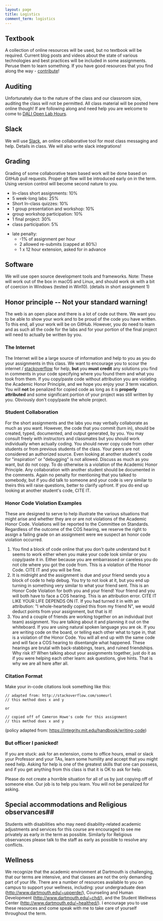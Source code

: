 ```yaml
---
layout: page
title: Logistics
comment_term: logistics
---
```



## Textbook ##

A collection of online resources will be used, but no textbook will be required.  Current blog posts and videos about the state of various technologies and best practices will be included in some assignments.  Peruse them to learn something. If you have good resources that you find along the way - [contribute](https://github.com/dartmouth-cs52/dartmouth-cs52.github.io/issues)!

## Auditing ##

Unfortunately due to the nature of the class and our classroom size, auditing the class will not be permitted. All class material will be posted here online though! If are following along and need help you are welcome to come to [DALI Open Lab Hours](http://dali.dartmouth.edu/dali-open-lab-nights/).

## Slack ##

We will use [Slack](https://cs52-dartmouth.slack.com), an online collaborative tool for most class messaging and help. Details in class. We will also write slack integrations!

## Grading ##

Grading of some collaborative team based work will be done based on GitHub pull requests.  Proper git flow will be introduced early on in the term. Using version control will become second nature to you.

  - In-class short assignments: 10%
  - 5 week-long labs:  25%
  - Short In-class quizzes:  10%
  - 1 group presentation and workshop: 10%
  - group workshop participation:  10%
  - 1 final project:  30%
  - class participation:  5%

  * late penalty:
    * -1% of assignment per hour
    * 2 allowed re-submits (capped at 80%)
    * 1 x 12 hour extension, asked for in advance


## Software ##

We will use open source development tools and frameworks.  Note: These will work out of the box in macOS and Linux, and should work ok with a bit of coercion in Windows (tested in Win10).  (details in short assignment 1)

## Honor principle -- Not your standard warning! ##

The web is an open place and there is a lot of code out there.  We want you to be able to show your work and to be proud of the code you have written.  To this end, all your work will be on GitHub.  However, you do need to learn and as such all the code for the labs and for your portion of the final project will need to actually be written by you.

### The Internet

The Internet will be a large source of information and help to you as you do your assignments in this class.  We want to encourage you to scour the internet / [stackoverflow](http://stackoverflow.com) for help, **but** you **must credit** any solutions you find in comments in your code specifying where you found them and what you took from them.  If you copy/paste code without attribution you are violating the Academic Honor Principle, and we hope you enjoy your 3 term vacation.  You will **not** be penalized for copied code as long as it is **properly attributed** and some significant portion of your project was still written by you. Obviously don't copy/paste the whole project.

### Student Collaboration

For the short assignments and the labs you may verbally collaborate as much as you want. However, the code that you commit (turn in), should be created, typed, documented, and output generated, by you. You may consult freely with instructors and classmates but you should work individually when actually coding. You should never copy code from other students or from previous students of the class. Your peers are not considered an authorized source. Even looking at another student's code for "inspiration" or "debugging" is not allowed.  Discuss as much as you want, but do not copy. To do otherwise is a violation of the Academic Honor Principle. Any collaboration with another student should be documented in the comments.  Again no penalty for mentioning that you talked to somebody, but if you did talk to someone and your code is very similar to theirs this will raise questions, better to clarify upfront. If you do end up looking at another student's code, CITE IT.

### Honor Code Violation Examples

These are designed to serve to help illustrate the various situations that might arise and whether they are or are not violations of the Academic Honor Code.  Violations will be reported to the Committee on Standards. Regardless of the outcome of the COS hearing, we reserve the right to assign a failing grade on an assignment were we suspect an honor code violation occurred.

1. You find a block of code online that you don't quite understand but it seems to work either when you make your code look similar or you copy/paste it in. Either because you are embarrassed or careless you do not cite where you got the code from.  This is a violation of the Honor Code.  CITE IT and you will be fine.
1. It is midnight and the assignment is due and your friend sends you a block of code to help debug.  You try to not look at it, but you end up turning in something very similar to what your friend sent. This is an Honor Code Violation for both you and your friend! Your friend and you will both have to face a COS hearing.  This is an attribution error. CITE IT LIKE YOUR LIFE DEPENDS ON IT.  If you had turned it in with an attribution: "I whole-heartedly copied this from my friend N",  we would deduct points from your assignment, but that is it!
1. You and a couple of friends are working together on an individual (not team) assignment. You are talking about it and planning it out on the whiteboard.  If you are using natural spoken language you are ok.  If you are writing code on the board, or telling each other what to type in, that is a violation of the Honor Code.  You will all end up with the same code and will face a COS hearing to disentangle what happened.  These hearings are brutal with back-stabbings, tears, and ruined friendships. Why risk it?  When talking about your assignments together, just do it as if you were helping each other learn: ask questions, give hints. That is why we are all here after all.


### Citation Format

Make your in-code citations look something like this:

```
// adapted from: http://stackoverflow.com/someurl
// this method does x and y

or

// copied off of Cameron Howe's code for this assignment
// this method does x and y
```

(policy adapted from: https://integrity.mit.edu/handbook/writing-code)


### But officer I panicked!

If you are stuck: ask for an extension, come to office hours, email or slack your Professor and your TAs, learn some humility and accept that you might need help. Asking for help is one of the greatest skills that one can possess, and if you get anything from this class is that it is OK to ask for help.  

Please do not create a horrible situation for all of us by just copying off of someone else.  Our job is to help you learn.  You will not be penalized for asking.

## Special accommodations and Religious observances##

Students with disabilities who may need disability-related academic adjustments and services for this course are encouraged to see me privately as early in the term as possible.  Similarly for Religious observances please talk to the staff as early as possible to resolve any conflicts.

## Wellness

We recognize that the academic environment at Dartmouth is challenging, that our terms are intensive, and that classes are not the only demanding part of your life. There are a number of resources available to you on campus to support your wellness, including: your undergraduate dean (http://www.dartmouth.edu/~upperde/), Counseling and Human Development (http://www.dartmouth.edu/~chd/), and the Student Wellness Center (http://www.dartmouth.edu/~healthed/). I encourage you to use these resources and come speak with me to take care of yourself throughout the term.
